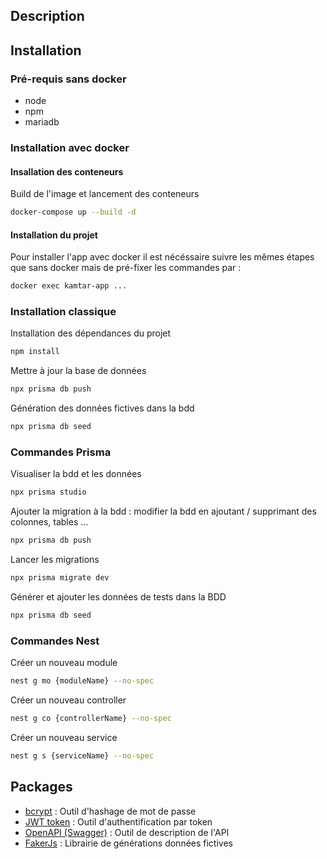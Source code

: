 ## Description

## Installation

### Pré-requis sans docker

- node
- npm
- mariadb

### Installation avec docker

#### Insallation des conteneurs

Build de l'image et lancement des conteneurs

```bash
docker-compose up --build -d
```

#### Installation du projet

Pour installer l'app avec docker il est nécéssaire suivre les mêmes étapes que sans docker mais de pré-fixer les commandes par :

```bash
docker exec kamtar-app ...
```

### Installation classique

Installation des dépendances du projet

```bash
npm install
```

Mettre à jour la base de données

```bash
npx prisma db push
```

Génération des données fictives dans la bdd

```bash
npx prisma db seed
```

### Commandes Prisma

Visualiser la bdd et les données

```bash
npx prisma studio
```

Ajouter la migration à la bdd : modifier la bdd en ajoutant / supprimant des colonnes, tables ...

```bash
npx prisma db push
```

Lancer les migrations

```bash
npx prisma migrate dev
```

Générer et ajouter les données de tests dans la BDD

```bash
npx prisma db seed
```

### Commandes Nest

Créer un nouveau module

```bash
nest g mo {moduleName} --no-spec
```

Créer un nouveau controller

```bash
nest g co {controllerName} --no-spec
```

Créer un nouveau service

```bash
nest g s {serviceName} --no-spec
```

## Packages

- [bcrypt](https://fr.wikipedia.org/wiki/Bcrypt) : Outil d'hashage de mot de passe
- [JWT token](https://jwt.io/) : Outil d'authentification par token
- [OpenAPI (Swagger)](https://swagger.io/specification/) : Outil de description de l'API
- [FakerJs](https://fakerjs.dev/) : Librairie de générations données fictives
